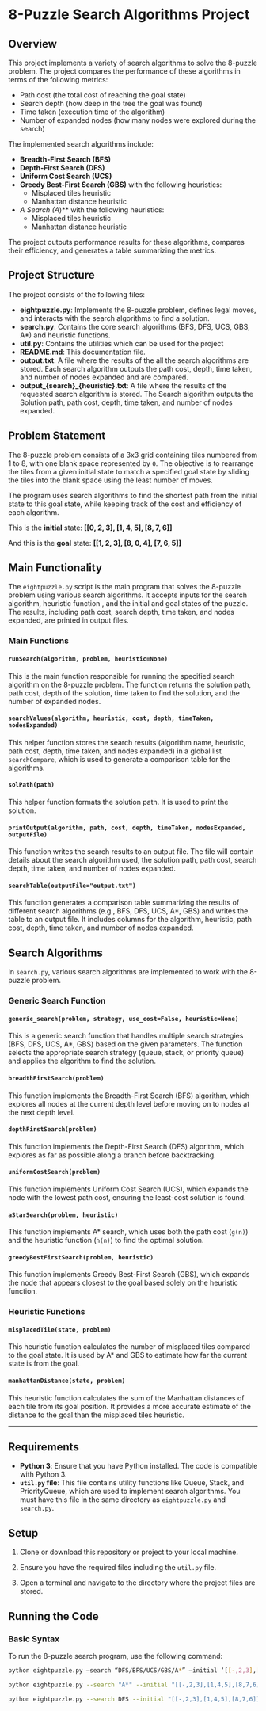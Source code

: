 # 8-Puzzle Search Algorithms Project

## Overview

This project implements a variety of search algorithms to solve the 8-puzzle problem. The project compares the performance of these algorithms in terms of the following metrics:
- Path cost (the total cost of reaching the goal state)
- Search depth (how deep in the tree the goal was found)
- Time taken (execution time of the algorithm)
- Number of expanded nodes (how many nodes were explored during the search)

The implemented search algorithms include:
- **Breadth-First Search (BFS)**
- **Depth-First Search (DFS)**
- **Uniform Cost Search (UCS)**
- **Greedy Best-First Search (GBS)** with the following heuristics:
  - Misplaced tiles heuristic
  - Manhattan distance heuristic
- **A* Search (A*)** with the following heuristics:
  - Misplaced tiles heuristic
  - Manhattan distance heuristic

The project outputs performance results for these algorithms, compares their efficiency, and generates a table summarizing the metrics.

## Project Structure

The project consists of the following files:

- **eightpuzzle.py**: Implements the 8-puzzle problem, defines legal moves, and interacts with the search algorithms to find a solution.
- **search.py**: Contains the core search algorithms (BFS, DFS, UCS, GBS, A*) and heuristic functions.
- **util.py**: Contains the utilities which can be used for the project
- **README.md**: This documentation file.
- **output.txt**: A file where the results of the all the search algorithms are stored. Each search algorithm outputs the path cost, depth, time taken, and number of nodes expanded and are compared.
- **output_{search}_{heuristic}.txt**: A file where the results of the requested search algorithm is stored. The Search algorithm outputs the Solution path, path cost, depth, time taken, and number of nodes expanded.

## Problem Statement

The 8-puzzle problem consists of a 3x3 grid containing tiles numbered from 1 to 8, with one blank space represented by `0`. The objective is to rearrange the tiles from a given initial state to match a specified goal state by sliding the tiles into the blank space using the least number of moves.

The program uses search algorithms to find the shortest path from the initial state to this goal state, while keeping track of the cost and efficiency of each algorithm.

This is the **initial** state: **[[0, 2, 3], [1, 4, 5], [8, 7, 6]]**

And this is the **goal** state: **[[1, 2, 3], [8, 0, 4], [7, 6, 5]]**


## Main Functionality

The `eightpuzzle.py` script is the main program that solves the 8-puzzle problem using various search algorithms. It accepts inputs for the search algorithm, heuristic function , and the initial and goal states of the puzzle. The results, including path cost, search depth, time taken, and nodes expanded, are printed in output files.

### Main Functions

#### `runSearch(algorithm, problem, heuristic=None)`
This is the main function responsible for running the specified search algorithm on the 8-puzzle problem. The function returns the solution path, path cost, depth of the solution, time taken to find the solution, and the number of expanded nodes.

#### `searchValues(algorithm, heuristic, cost, depth, timeTaken, nodesExpanded)`
This helper function stores the search results (algorithm name, heuristic, path cost, depth, time taken, and nodes expanded) in a global list `searchCompare`, which is used to generate a comparison table for the algorithms.

#### `solPath(path)`
This helper function formats the solution path. It is used to print the solution.


#### `printOutput(algorithm, path, cost, depth, timeTaken, nodesExpanded, outputFile)`
This function writes the search results to an output file. The file will contain details about the search algorithm used, the solution path, path cost, search depth, time taken, and number of nodes expanded.


#### `searchTable(outputFile="output.txt")`
This function generates a comparison table summarizing the results of different search algorithms (e.g., BFS, DFS, UCS, A*, GBS) and writes the table to an output file. It includes columns for the algorithm, heuristic, path cost, depth, time taken, and number of nodes expanded.


## Search Algorithms

In `search.py`, various search algorithms are implemented to work with the 8-puzzle problem.

### Generic Search Function

#### `generic_search(problem, strategy, use_cost=False, heuristic=None)`
This is a generic search function that handles multiple search strategies (BFS, DFS, UCS, A*, GBS) based on the given parameters. The function selects the appropriate search strategy (queue, stack, or priority queue) and applies the algorithm to find the solution.

#### `breadthFirstSearch(problem)`
This function implements the Breadth-First Search (BFS) algorithm, which explores all nodes at the current depth level before moving on to nodes at the next depth level.

#### `depthFirstSearch(problem)`
This function implements the Depth-First Search (DFS) algorithm, which explores as far as possible along a branch before backtracking.

#### `uniformCostSearch(problem)`
This function implements Uniform Cost Search (UCS), which expands the node with the lowest path cost, ensuring the least-cost solution is found.

#### `aStarSearch(problem, heuristic)`
This function implements A* search, which uses both the path cost (`g(n)`) and the heuristic function (`h(n)`) to find the optimal solution.

#### `greedyBestFirstSearch(problem, heuristic)`
This function implements Greedy Best-First Search (GBS), which expands the node that appears closest to the goal based solely on the heuristic function.

### Heuristic Functions

#### `misplacedTile(state, problem)`
This heuristic function calculates the number of misplaced tiles compared to the goal state. It is used by A* and GBS to estimate how far the current state is from the goal.


#### `manhattanDistance(state, problem)`
This heuristic function calculates the sum of the Manhattan distances of each tile from its goal position. It provides a more accurate estimate of the distance to the goal than the misplaced tiles heuristic.

---

## Requirements

- **Python 3**: Ensure that you have Python installed. The code is compatible with Python 3.
- **`util.py` file**: This file contains utility functions like Queue, Stack, and PriorityQueue, which are used to implement search algorithms. You must have this file in the same directory as `eightpuzzle.py` and `search.py`.

## Setup

1. Clone or download this repository or project to your local machine.
   
2. Ensure you have the required files including the `util.py` file.

3. Open a terminal and navigate to the directory where the project files are stored.

## Running the Code

### Basic Syntax

To run the 8-puzzle search program, use the following command:

```bash
python eightpuzzle.py –search “DFS/BFS/UCS/GBS/A*” –initial ‘[[-,2,3],[1,4,5],[8,7,6]]’ –goal ‘[[1,2,3],[8,-,4],[7,6,5]]’ –heuristic “misplaced/manhattan/other”

python eightpuzzle.py --search "A*" --initial "[[-,2,3],[1,4,5],[8,7,6]]" --goal "[[1,2,3],[8,-,4],[7,6,5]]" --heuristic manhattan

python eightpuzzle.py --search DFS --initial "[[-,2,3],[1,4,5],[8,7,6]]" --goal "[[1,2,3],[8,-,4],[7,6,5]]"



